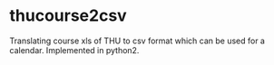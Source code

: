 thucourse2csv
=============

Translating course xls of THU to csv format which can be used for a calendar. Implemented in python2.